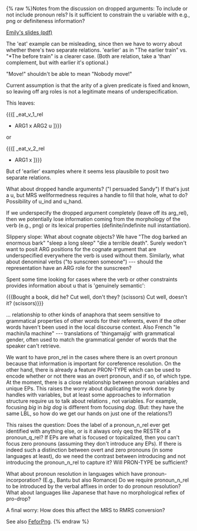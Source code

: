 {% raw %}Notes from the discussion on dropped arguments: To include or not
include pronoun rels? Is it sufficient to constrain the u variable with
e.g., png or definiteness information?

[Emily's slides
(pdf)](http://faculty.washington.edu/ebender/prodrop.pdf)

The 'eat' example can be misleading, since then we have to worry about
whether there's two separate relations. 'earlier' as in "The earlier
train" vs. "\*The before train" is a clearer case. (Both are relation,
take a 'than' complement, but with earlier it's optional.)

"Move!" shouldn't be able to mean "Nobody move!"

Current assumption is that the arity of a given predicate is fixed and
known, so leaving off arg roles is not a legitimate means of
underspecification.

This leaves:

{{{\[ \_eat\_v\_1\_rel

- ARG1 x ARG2 u \]}}}

or

{{{\[ \_eat\_v\_2\_rel

- ARG1 x \]}}}

But cf 'earlier' examples where it seems less plausibile to posit two
separate relations.

What about dropped handle arguments? ("I persuaded Sandy") If that's
just a u, but MRS wellformedness requires a handle to fill that hole,
what to do? Possibility of u\_ind and u\_hand.

If we underspecify the dropped argument completely (leave off its
arg\_rel), then we potentially lose information coming from the
morphology of the verb (e.g., png) or its lexical properties
(definite/indefinite null instantiation).

Slippery slope: What about cognate objects? We have "The dog barked an
enormous bark" "sleep a long sleep" "die a terrible death". Surely
wedon't want to posit ARG positions for the cognate argument that are
underspecified everywhere the verb is used without them. Similarly, what
about denominal verbs ("to sunscreen someone") --- should the
representation have an ARG role for the sunscreen?

Spent some time looking for cases where the verb or other constraints
provides information about u that is 'genuinely semantic':

{{{Bought a book, did he? Cut well, don't they? (scissors) Cut well,
doesn't it? (scissors)}}}

... relationship to other kinds of anaphora that seem sensitive to
grammatical properties of other words for their referents, even if the
other words haven't been used in the local discourse context. Also
French "le machin/la machine" --- translations of 'thingamajig' with
grammatical gender, often used to match the grammatical gender of words
that the speaker can't retrieve.

We want to have pron\_rel in the cases where there is an overt pronoun
because that information is important for coreference resolution. On the
other hand, there is already a feature PRON-TYPE which can be used to
encode whether or not there was an overt pronoun, and if so, of which
type. At the moment, there is a close relationship between pronoun
variables and unique EPs. This raises the worry about duplicating the
work done by handles with variables, but at least some approaches to
information structure require us to talk about relations , not
variables. For example, focusing *big* in *big dog* is different from
focusing *dog*. (But: they have the same LBL, so how do we get our hands
on just one of the relations?)

This raises the question: Does the label of a pronoun\_n\_rel ever get
identified with anything else, or is it always only qeq the RESTR of a
pronoun\_q\_rel? If EPs are what is focused or topicalized, then you
can't focus zero pronouns (assuming they don't introduce any EPs). If
there is indeed such a distinction between overt and zero pronouns (in
some languages at least), do we need the contrast between introducing
and not introducing the pronoun\_n\_rel to capture it? Will PRON-TYPE be
sufficient?

What about pronoun resolution in languages which have
pronoun-incorporation? (E.g., Bantu but also Romance) Do we require
pronoun\_n\_rel to be introduced by the verbal affixes in order to do
pronoun resolution? What about languages like Japanese that have no
morphological reflex of pro-drop?

A final worry: How does this affect the MRS to RMRS conversion?

See also [FeforPng](https://blog.inductorsoftware.com/docsproto/summits/FeforPng).
<update date omitted for speed>{% endraw %}